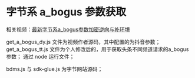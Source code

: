 # 字节系 a_bogus 参数获取

相关视频：[最新字节系a_bogus参数加密逆向与补环境](https://www.youtube.com/watch?v=xvBiODOYliA)

get_a_bogus_dy.js 文件为视频作者源码，其中配置的为抖音参数；
get_a_bogus_tt.js 文件为个人修改后的，用于获取头条不同频道请求的a_bogus参数；
通过 node 运行文件；

bdms.js 与 sdk-glue.js 为字节网站源码；

